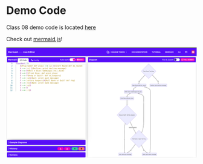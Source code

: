 # Demo Code

Class 08 demo code is located [here](https://github.com/adamowada/ten-thousand-401n7)

Check out [mermaid.js](https://mermaid.live/)!

![chart from class](ten-thousand-mermaid-chart.png)
